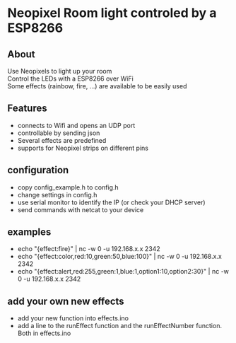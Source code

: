 # Neopixel Room light controled by a ESP8266

## About
Use Neopixels to light up your room  
Control the LEDs with a ESP8266 over WiFi  
Some effects (rainbow, fire, ...) are available to be easily used  

## Features
- connects to Wifi and opens an UDP port
- controllable by sending json
- Several effects are predefined
- supports for Neopixel strips on different pins

## configuration
- copy config_example.h to config.h
- change settings in config.h
- use serial monitor to identify the IP (or check your DHCP server)
- send commands with netcat to your device

## examples
- echo "{effect:fire}" | nc -w 0 -u 192.168.x.x 2342
- echo "{effect:color,red:10,green:50,blue:100}" | nc -w 0 -u 192.168.x.x 2342
- echo "{effect:alert,red:255,green:1,blue:1,option1:10,option2:30}" | nc -w 0 -u 192.168.x.x 2342

## add your own new effects
- add your new function into effects.ino
- add a line to the runEffect function and the runEffectNumber function. Both in effects.ino
